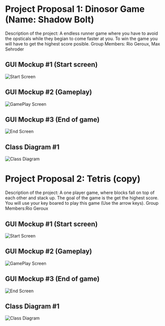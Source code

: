 # Project Proposal 1: Dinosor Game (Name: Shadow Bolt)
Description of the project: A endless runner game where you have to avoid the opsticals while they begian to come faster at you. To win the game you will have to get the highest score posible.
Group Members: Rio Geroux, Max Sehroder

## GUI Mockup #1 (Start screen)
![Start Screen](https://user-images.githubusercontent.com/102073178/163266024-7beef2be-5dd3-4d07-b44b-3f704043dcf2.jpg)

## GUI Mockup #2 (Gameplay)
![GamePlay Screen](https://user-images.githubusercontent.com/102073178/163266140-c813ebef-f57f-4427-8d0e-bcab787f8b71.jpg)

## GUI Mockup #3 (End of game)
![End Screen](https://user-images.githubusercontent.com/102073178/163266171-ccca153e-ecee-4e7d-9e19-eafd8af16833.jpg)

## Class Diagram #1
![Class Diagram](https://user-images.githubusercontent.com/102073178/163284905-e2e64fd8-001a-44c0-8744-e9c6652db403.png)

# Project Proposal 2: Tetris (copy)
Description of the project: A one player game, where blocks fall on top of each other and stack up. The goal of the game is the get the highest score. You will use your key boared to play this game (Use the arrow keys).
Group Members:Rio Geroux

## GUI Mockup #1 (Start screen)
![Start Screen](https://user-images.githubusercontent.com/102073178/163071711-ed1e30af-69d1-474f-814e-e48a3100495b.JPG)

## GUI Mockup #2 (Gameplay)
![GamePlay Screen](https://user-images.githubusercontent.com/102073178/163236798-3e7e6ec0-d8a3-4c84-b965-c34c4b6d6975.JPG)


## GUI Mockup #3 (End of game)
![End Screen](https://user-images.githubusercontent.com/102073178/163236540-e799c0b0-aa1e-4522-8867-716c5c426207.JPG)

## Class Diagram #1
![Class Diagram](https://user-images.githubusercontent.com/102073178/163242947-a5715686-8e06-425c-b1c5-76c683ac9ab2.png)
